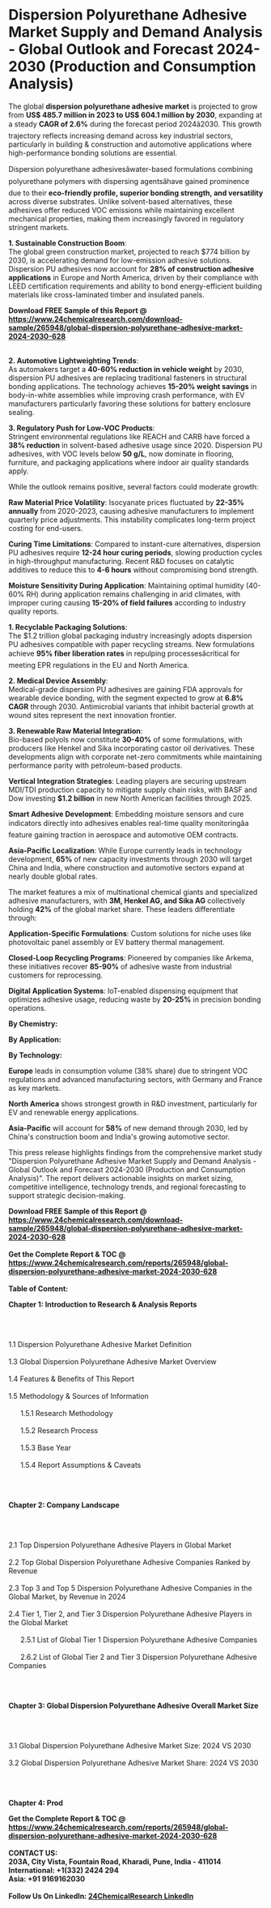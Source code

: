 <h1>Dispersion Polyurethane Adhesive Market Supply and Demand Analysis - Global Outlook and Forecast 2024-2030 (Production and Consumption Analysis)</h1><p>The global <strong>dispersion polyurethane adhesive market</strong> is projected to grow from <strong>US$ 485.7 million in 2023 to US$ 604.1 million by 2030</strong>, expanding at a steady <strong>CAGR of 2.6%</strong> during the forecast period 2024â2030. This growth trajectory reflects increasing demand across key industrial sectors, particularly in building &amp; construction and automotive applications where high-performance bonding solutions are essential.</p><p>Dispersion polyurethane adhesivesâwater-based formulations combining polyurethane polymers with dispersing agentsâhave gained prominence due to their <strong>eco-friendly profile, superior bonding strength, and versatility</strong> across diverse substrates. Unlike solvent-based alternatives, these adhesives offer reduced VOC emissions while maintaining excellent mechanical properties, making them increasingly favored in regulatory stringent markets.</p><p><strong>1. Sustainable Construction Boom</strong>:<br>
The global green construction market, projected to reach $774 billion by 2030, is accelerating demand for low-emission adhesive solutions. Dispersion PU adhesives now account for <strong>28% of construction adhesive applications</strong> in Europe and North America, driven by their compliance with LEED certification requirements and ability to bond energy-efficient building materials like cross-laminated timber and insulated panels.</p><div><b>Download FREE Sample of this Report @ 
            <a href="https://www.24chemicalresearch.com/download-sample/265948/global-dispersion-polyurethane-adhesive-market-2024-2030-628">
            https://www.24chemicalresearch.com/download-sample/265948/global-dispersion-polyurethane-adhesive-market-2024-2030-628</a></b></div><br><p><strong>2. Automotive Lightweighting Trends</strong>:<br>
As automakers target a <strong>40-60% reduction in vehicle weight</strong> by 2030, dispersion PU adhesives are replacing traditional fasteners in structural bonding applications. The technology achieves <strong>15-20% weight savings</strong> in body-in-white assemblies while improving crash performance, with EV manufacturers particularly favoring these solutions for battery enclosure sealing.</p><p><strong>3. Regulatory Push for Low-VOC Products</strong>:<br>
Stringent environmental regulations like REACH and CARB have forced a <strong>38% reduction</strong> in solvent-based adhesive usage since 2020. Dispersion PU adhesives, with VOC levels below <strong>50 g/L</strong>, now dominate in flooring, furniture, and packaging applications where indoor air quality standards apply.</p><p>While the outlook remains positive, several factors could moderate growth:</p><p><strong>Raw Material Price Volatility</strong>: Isocyanate prices fluctuated by <strong>22-35% annually</strong> from 2020-2023, causing adhesive manufacturers to implement quarterly price adjustments. This instability complicates long-term project costing for end-users.</p><p><strong>Curing Time Limitations</strong>: Compared to instant-cure alternatives, dispersion PU adhesives require <strong>12-24 hour curing periods</strong>, slowing production cycles in high-throughput manufacturing. Recent R&amp;D focuses on catalytic additives to reduce this to <strong>4-6 hours</strong> without compromising bond strength.</p><p><strong>Moisture Sensitivity During Application</strong>: Maintaining optimal humidity (40-60% RH) during application remains challenging in arid climates, with improper curing causing <strong>15-20% of field failures</strong> according to industry quality reports.</p><p><strong>1. Recyclable Packaging Solutions</strong>:<br>
The $1.2 trillion global packaging industry increasingly adopts dispersion PU adhesives compatible with paper recycling streams. New formulations achieve <strong>95% fiber liberation rates</strong> in repulping processesâcritical for meeting EPR regulations in the EU and North America.</p><p><strong>2. Medical Device Assembly</strong>:<br>
Medical-grade dispersion PU adhesives are gaining FDA approvals for wearable device bonding, with the segment expected to grow at <strong>6.8% CAGR</strong> through 2030. Antimicrobial variants that inhibit bacterial growth at wound sites represent the next innovation frontier.</p><p><strong>3. Renewable Raw Material Integration</strong>:<br>
Bio-based polyols now constitute <strong>30-40%</strong> of some formulations, with producers like Henkel and Sika incorporating castor oil derivatives. These developments align with corporate net-zero commitments while maintaining performance parity with petroleum-based products.</p><p><strong>Vertical Integration Strategies</strong>: Leading players are securing upstream MDI/TDI production capacity to mitigate supply chain risks, with BASF and Dow investing <strong>$1.2 billion</strong> in new North American facilities through 2025.</p><p><strong>Smart Adhesive Development</strong>: Embedding moisture sensors and cure indicators directly into adhesives enables real-time quality monitoringâa feature gaining traction in aerospace and automotive OEM contracts.</p><p><strong>Asia-Pacific Localization</strong>: While Europe currently leads in technology development, <strong>65%</strong> of new capacity investments through 2030 will target China and India, where construction and automotive sectors expand at nearly double global rates.</p><p>The market features a mix of multinational chemical giants and specialized adhesive manufacturers, with <strong>3M, Henkel AG, and Sika AG</strong> collectively holding <strong>42%</strong> of the global market share. These leaders differentiate through:</p><p><strong>Application-Specific Formulations</strong>: Custom solutions for niche uses like photovoltaic panel assembly or EV battery thermal management.</p><p><strong>Closed-Loop Recycling Programs</strong>: Pioneered by companies like Arkema, these initiatives recover <strong>85-90%</strong> of adhesive waste from industrial customers for reprocessing.</p><p><strong>Digital Application Systems</strong>: IoT-enabled dispensing equipment that optimizes adhesive usage, reducing waste by <strong>20-25%</strong> in precision bonding operations.</p><p><strong>By Chemistry:</strong></p><p><strong>By Application:</strong></p><p><strong>By Technology:</strong></p><p><strong>Europe</strong> leads in consumption volume (38% share) due to stringent VOC regulations and advanced manufacturing sectors, with Germany and France as key markets.</p><p><strong>North America</strong> shows strongest growth in R&amp;D investment, particularly for EV and renewable energy applications.</p><p><strong>Asia-Pacific</strong> will account for <strong>58%</strong> of new demand through 2030, led by China's construction boom and India's growing automotive sector.</p><p>This press release highlights findings from the comprehensive market study "Dispersion Polyurethane Adhesive Market Supply and Demand Analysis - Global Outlook and Forecast 2024-2030 (Production and Consumption Analysis)". The report delivers actionable insights on market sizing, competitive intelligence, technology trends, and regional forecasting to support strategic decision-making.</p><div><b>Download FREE Sample of this Report @ 
            <a href="https://www.24chemicalresearch.com/download-sample/265948/global-dispersion-polyurethane-adhesive-market-2024-2030-628">
            https://www.24chemicalresearch.com/download-sample/265948/global-dispersion-polyurethane-adhesive-market-2024-2030-628</a></b></div><br><div><b>Get the Complete Report & TOC @ 
            <a href="https://www.24chemicalresearch.com/reports/265948/global-dispersion-polyurethane-adhesive-market-2024-2030-628">
            https://www.24chemicalresearch.com/reports/265948/global-dispersion-polyurethane-adhesive-market-2024-2030-628</a></b></div><br>
            <b>Table of Content:</b><p><p><strong>Chapter 1: Introduction to Research &amp; Analysis Reports</strong></p><br />
<br />
<p>1.1 Dispersion Polyurethane Adhesive  Market Definition<br /><br />
1.3 Global Dispersion Polyurethane Adhesive  Market Overview<br /><br />
1.4 Features &amp; Benefits of This Report<br /><br />
1.5 Methodology &amp; Sources of Information<br /><br />
&nbsp;&nbsp;&nbsp;&nbsp;&nbsp; 1.5.1 Research Methodology<br /><br />
&nbsp;&nbsp;&nbsp;&nbsp;&nbsp; 1.5.2 Research Process<br /><br />
&nbsp;&nbsp;&nbsp;&nbsp;&nbsp; 1.5.3 Base Year<br /><br />
&nbsp;&nbsp;&nbsp;&nbsp;&nbsp; 1.5.4 Report Assumptions &amp; Caveats</p><br />
<br />
<p><strong>Chapter 2: Company Landscape</strong></p><br />
<br />
<p>2.1 Top Dispersion Polyurethane Adhesive  Players in Global Market<br /><br />
2.2 Top Global Dispersion Polyurethane Adhesive  Companies Ranked by Revenue<br /><br />
2.3 Top 3 and Top 5 Dispersion Polyurethane Adhesive  Companies in the Global Market, by Revenue in 2024<br /><br />
2.4 Tier 1, Tier 2, and Tier 3 Dispersion Polyurethane Adhesive  Players in the Global Market<br /><br />
&nbsp;&nbsp;&nbsp;&nbsp;&nbsp; 2.5.1 List of Global Tier 1 Dispersion Polyurethane Adhesive  Companies<br /><br />
&nbsp;&nbsp;&nbsp;&nbsp;&nbsp; 2.6.2 List of Global Tier 2 and Tier 3 Dispersion Polyurethane Adhesive  Companies</p><br />
<br />
<p><strong>Chapter 3: Global Dispersion Polyurethane Adhesive  Overall Market Size</strong></p><br />
<br />
<p>3.1 Global Dispersion Polyurethane Adhesive  Market Size: 2024 VS 2030<br /><br />
3.2 Global Dispersion Polyurethane Adhesive  Market Share: 2024 VS 2030</p><br />
<br />
<p><strong>Chapter 4: Prod</p><div><b>Get the Complete Report & TOC @ 
            <a href="https://www.24chemicalresearch.com/reports/265948/global-dispersion-polyurethane-adhesive-market-2024-2030-628">
            https://www.24chemicalresearch.com/reports/265948/global-dispersion-polyurethane-adhesive-market-2024-2030-628</a></b></div><br><b>CONTACT US:</b><br>
            203A, City Vista, Fountain Road, Kharadi, Pune, India - 411014<br>
            International: +1(332) 2424 294<br>
            Asia: +91 9169162030 <br><br>
            Follow Us On LinkedIn: <a href="https://www.linkedin.com/company/24chemicalresearch/">24ChemicalResearch LinkedIn</a>
